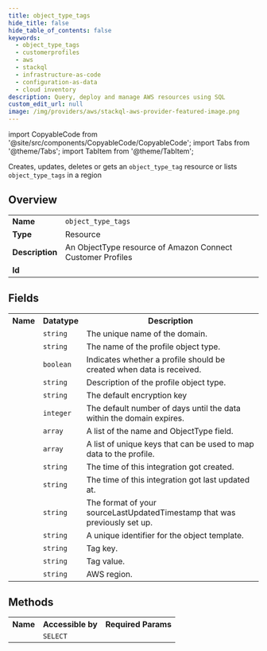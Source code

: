 ```yaml
---
title: object_type_tags
hide_title: false
hide_table_of_contents: false
keywords:
  - object_type_tags
  - customerprofiles
  - aws
  - stackql
  - infrastructure-as-code
  - configuration-as-data
  - cloud inventory
description: Query, deploy and manage AWS resources using SQL
custom_edit_url: null
image: /img/providers/aws/stackql-aws-provider-featured-image.png
---
```


import CopyableCode from '@site/src/components/CopyableCode/CopyableCode';
import Tabs from '@theme/Tabs';
import TabItem from '@theme/TabItem';

Creates, updates, deletes or gets an <code>object_type_tag</code> resource or lists <code>object_type_tags</code> in a region

## Overview
<table><tbody>
<tr><td><b>Name</b></td><td><code>object_type_tags</code></td></tr>
<tr><td><b>Type</b></td><td>Resource</td></tr>
<tr><td><b>Description</b></td><td>An ObjectType resource of Amazon Connect Customer Profiles</td></tr>
<tr><td><b>Id</b></td><td><CopyableCode code="aws.customerprofiles.object_type_tags" /></td></tr>
</tbody></table>

## Fields
<table><tbody><tr><th>Name</th><th>Datatype</th><th>Description</th></tr><tr><td><CopyableCode code="domain_name" /></td><td><code>string</code></td><td>The unique name of the domain.</td></tr>
<tr><td><CopyableCode code="object_type_name" /></td><td><code>string</code></td><td>The name of the profile object type.</td></tr>
<tr><td><CopyableCode code="allow_profile_creation" /></td><td><code>boolean</code></td><td>Indicates whether a profile should be created when data is received.</td></tr>
<tr><td><CopyableCode code="description" /></td><td><code>string</code></td><td>Description of the profile object type.</td></tr>
<tr><td><CopyableCode code="encryption_key" /></td><td><code>string</code></td><td>The default encryption key</td></tr>
<tr><td><CopyableCode code="expiration_days" /></td><td><code>integer</code></td><td>The default number of days until the data within the domain expires.</td></tr>
<tr><td><CopyableCode code="fields" /></td><td><code>array</code></td><td>A list of the name and ObjectType field.</td></tr>
<tr><td><CopyableCode code="keys" /></td><td><code>array</code></td><td>A list of unique keys that can be used to map data to the profile.</td></tr>
<tr><td><CopyableCode code="created_at" /></td><td><code>string</code></td><td>The time of this integration got created.</td></tr>
<tr><td><CopyableCode code="last_updated_at" /></td><td><code>string</code></td><td>The time of this integration got last updated at.</td></tr>
<tr><td><CopyableCode code="source_last_updated_timestamp_format" /></td><td><code>string</code></td><td>The format of your sourceLastUpdatedTimestamp that was previously set up.</td></tr>
<tr><td><CopyableCode code="template_id" /></td><td><code>string</code></td><td>A unique identifier for the object template.</td></tr>
<tr><td><CopyableCode code="tag_key" /></td><td><code>string</code></td><td>Tag key.</td></tr>
<tr><td><CopyableCode code="tag_value" /></td><td><code>string</code></td><td>Tag value.</td></tr>
<tr><td><CopyableCode code="region" /></td><td><code>string</code></td><td>AWS region.</td></tr>
</tbody></table>

## Methods

<table><tbody>
  <tr>
    <th>Name</th>
    <th>Accessible by</th>
    <th>Required Params</th>
  </tr>
  <tr>
    <td><CopyableCode code="view" /></td>
    <td><code>SELECT</code></td>
    <td><CopyableCode code="region" /></td>
  </tr>
</tbody></table>








